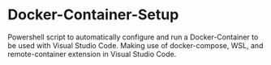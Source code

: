 # Docker-Container-Setup
Powershell script to automatically configure and run a Docker-Container to be used with Visual Studio Code. Making use of docker-compose, WSL, and remote-container extension in Visual Studio Code.
